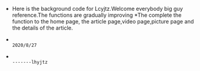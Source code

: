 * Here is the background code for Lcyjtz.Welcome everybody big guy reference.The functions are gradually improving
*The complete the function to the home page,  the article page,video page,picture page and the details of the article. 
*                                                                                           2020/8/27
*                                                                                                    -------lhyjtz